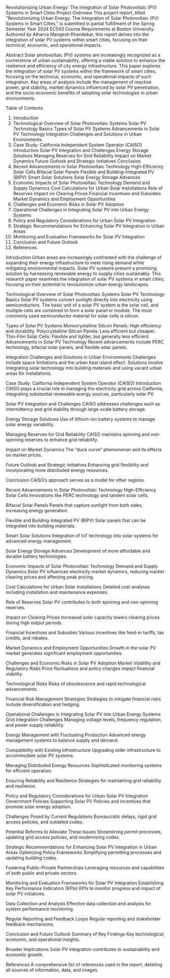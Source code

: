 Revolutionizing Urban Energy: The Integration of Solar Photovoltaic (PV) Systems in Smart Cities
Project Overview
This project report, titled "Revolutionizing Urban Energy: The Integration of Solar Photovoltaic (PV) Systems in Smart Cities," is submitted in partial fulfillment of the Spring Semester Year 2024 EC543 Course Requirements at Boston University. Authored by Atharva Mangesh Khandekar, this report delves into the integration of solar PV systems within smart cities, focusing on their technical, economic, and operational impacts.

Abstract
Solar photovoltaic (PV) systems are increasingly recognized as a cornerstone of urban sustainability, offering a viable solution to enhance the resilience and efficiency of city energy infrastructure. This paper explores the integration of solar PV systems within the framework of smart cities, focusing on the technical, economic, and operational impacts of such integration. Key areas of analysis include the management of reactive power, grid stability, market dynamics influenced by solar PV penetration, and the socio-economic benefits of adopting solar technologies in urban environments.

Table of Contents
1. Introduction
2. Technological Overview of Solar Photovoltaic Systems
Solar PV Technology Basics
Types of Solar PV Systems
Advancements in Solar PV Technology
Integration Challenges and Solutions in Urban Environments
3. Case Study: California Independent System Operator (CAISO)
Introduction
Solar PV Integration and Challenges
Energy Storage Solutions
Managing Reserves for Grid Reliability
Impact on Market Dynamics
Future Outlook and Strategic Initiatives
Conclusion
4. Recent Advancements in Solar Photovoltaic Technology
High-Efficiency Solar Cells
Bifacial Solar Panels
Flexible and Building-Integrated PV (BIPV)
Smart Solar Solutions
Solar Energy Storage Advances
5. Economic Impacts of Solar Photovoltaic Technology
Demand and Supply Dynamics
Cost Calculations for Urban Solar Installations
Role of Reserves
Impact on Clearing Prices
Financial Incentives and Subsidies
Market Dynamics and Employment Opportunities
6. Challenges and Economic Risks in Solar PV Adoption
7. Operational Challenges in Integrating Solar PV into Urban Energy Systems
8. Policy and Regulatory Considerations for Urban Solar PV Integration
9. Strategic Recommendations for Enhancing Solar PV Integration in Urban Areas
10. Monitoring and Evaluation Frameworks for Solar PV Integration
11. Conclusion and Future Outlook
12. References
    
Introduction
Urban areas are increasingly confronted with the challenge of expanding their energy infrastructure to meet rising demand while mitigating environmental impacts. Solar PV systems present a promising solution by harnessing renewable energy to supply cities sustainably. This research paper examines the integration of solar PV systems in smart cities, focusing on their potential to revolutionize urban energy landscapes.

Technological Overview of Solar Photovoltaic Systems
Solar PV Technology Basics
Solar PV systems convert sunlight directly into electricity using semiconductors. The basic unit of a solar PV system is the solar cell, and multiple cells are combined to form a solar panel or module. The most commonly used semiconductor material for solar cells is silicon.

Types of Solar PV Systems
Monocrystalline Silicon Panels: High efficiency and durability.
Polycrystalline Silicon Panels: Less efficient but cheaper.
Thin-Film Solar Cells: Flexible and lighter, but generally less efficient.
Advancements in Solar PV Technology
Recent advancements include PERC technology, bifacial solar panels, and flexible solar panels.

Integration Challenges and Solutions in Urban Environments
Challenges include space limitations and the urban heat island effect. Solutions involve integrating solar technology into building materials and using vacant urban areas for installations.

Case Study: California Independent System Operator (CAISO)
Introduction
CAISO plays a crucial role in managing the electricity grid across California, integrating substantial renewable energy sources, particularly solar PV.

Solar PV Integration and Challenges
CAISO addresses challenges such as intermittency and grid stability through large-scale battery storage.

Energy Storage Solutions
Use of lithium-ion battery systems to manage solar energy variability.

Managing Reserves for Grid Reliability
CAISO maintains spinning and non-spinning reserves to enhance grid reliability.

Impact on Market Dynamics
The "duck curve" phenomenon and its effects on market prices.

Future Outlook and Strategic Initiatives
Enhancing grid flexibility and incorporating more distributed energy resources.

Conclusion
CAISO’s approach serves as a model for other regions.

Recent Advancements in Solar Photovoltaic Technology
High-Efficiency Solar Cells
Innovations like PERC technology and tandem solar cells.

Bifacial Solar Panels
Panels that capture sunlight from both sides, increasing energy generation.

Flexible and Building-Integrated PV (BIPV)
Solar panels that can be integrated into building materials.

Smart Solar Solutions
Integration of IoT technology into solar systems for advanced energy management.

Solar Energy Storage Advances
Development of more affordable and durable battery technologies.

Economic Impacts of Solar Photovoltaic Technology
Demand and Supply Dynamics
Solar PV influences electricity market dynamics, reducing market clearing prices and affecting peak pricing.

Cost Calculations for Urban Solar Installations
Detailed cost analyses including installation and maintenance expenses.

Role of Reserves
Solar PV contributes to both spinning and non-spinning reserves.

Impact on Clearing Prices
Increased solar capacity lowers clearing prices during high output periods.

Financial Incentives and Subsidies
Various incentives like feed-in tariffs, tax credits, and rebates.

Market Dynamics and Employment Opportunities
Growth in the solar PV market generates significant employment opportunities.

Challenges and Economic Risks in Solar PV Adoption
Market Volatility and Regulatory Risks
Price fluctuations and policy changes impact financial viability.

Technological Risks
Risks of obsolescence and rapid technological advancements.

Financial Risk Management Strategies
Strategies to mitigate financial risks include diversification and hedging.

Operational Challenges in Integrating Solar PV into Urban Energy Systems
Grid Integration Challenges
Managing voltage levels, frequency regulation, and power supply reliability.

Energy Management with Fluctuating Production
Advanced energy management systems to balance supply and demand.

Compatibility with Existing Infrastructure
Upgrading older infrastructure to accommodate solar PV systems.

Managing Distributed Energy Resources
Sophisticated monitoring systems for efficient operation.

Ensuring Reliability and Resilience
Strategies for maintaining grid reliability and resilience.

Policy and Regulatory Considerations for Urban Solar PV Integration
Government Policies Supporting Solar PV
Policies and incentives that promote solar energy adoption.

Challenges Posed by Current Regulations
Bureaucratic delays, rigid grid access policies, and outdated codes.

Potential Reforms to Alleviate These Issues
Streamlining permit processes, updating grid access policies, and modernizing codes.

Strategic Recommendations for Enhancing Solar PV Integration in Urban Areas
Optimizing Policy Frameworks
Simplifying permitting processes and updating building codes.

Fostering Public-Private Partnerships
Leveraging resources and capabilities of both public and private sectors.

Monitoring and Evaluation Frameworks for Solar PV Integration
Establishing Key Performance Indicators (KPIs)
KPIs to monitor progress and impact of solar PV initiatives.

Data Collection and Analysis
Effective data collection and analysis for system performance monitoring.

Regular Reporting and Feedback Loops
Regular reporting and stakeholder feedback mechanisms.

Conclusion and Future Outlook
Summary of Key Findings
Key technological, economic, and operational insights.

Broader Implications
Solar PV integration contributes to sustainability and economic growth.

References
A comprehensive list of references used in the report, detailing all sources of information, data, and images.
